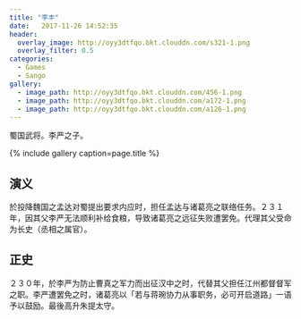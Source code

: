 ```yaml
---
title: "李丰"
date:   2017-11-26 14:52:35
header:
  overlay_image: http://oyy3dtfqo.bkt.clouddn.com/s321-1.png
  overlay_filter: 0.5
categories:
  - Games
  - Sango
gallery:
  - image_path: http://oyy3dtfqo.bkt.clouddn.com/456-1.png
  - image_path: http://oyy3dtfqo.bkt.clouddn.com/a172-1.png
  - image_path: http://oyy3dtfqo.bkt.clouddn.com/a126-1.png
---
```


蜀国武将。李严之子。

{% include gallery caption=page.title %}

## 演义

於投降魏国之孟达对蜀提出要求内应时，担任孟达与诸葛亮之联络任务。２３１年，因其父李严无法顺利补给食粮，导致诸葛亮之远征失败遭罢免。代理其父受命为长史（丞相之属官）。

## 正史

２３０年，於李严为防止曹真之军力而出征汉中之时，代替其父担任江州都督督军之职。李严遭罢免之时，诸葛亮以「若与蒋琬协力从事职务，必可开启道路」一语予以鼓励。最後高升朱提太守。